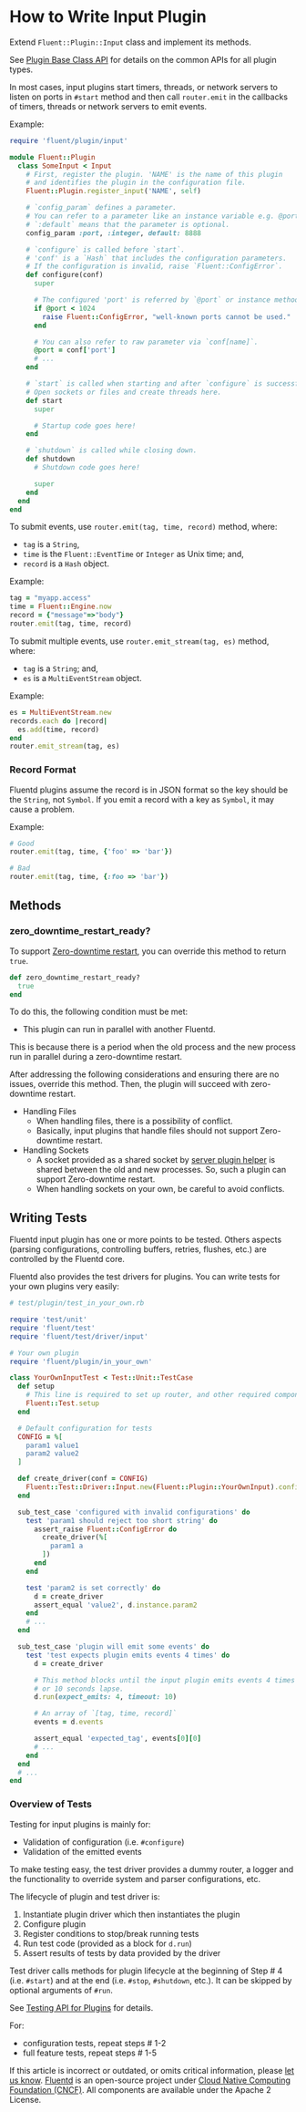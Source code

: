 # How to Write Input Plugin

Extend `Fluent::Plugin::Input` class and implement its methods.

See [Plugin Base Class API](api-plugin-base.md) for details on the common APIs for all plugin types.

In most cases, input plugins start timers, threads, or network servers to listen on ports in `#start` method and then call `router.emit` in the callbacks of timers, threads or network servers to emit events.

Example:

```ruby
require 'fluent/plugin/input'

module Fluent::Plugin
  class SomeInput < Input
    # First, register the plugin. 'NAME' is the name of this plugin
    # and identifies the plugin in the configuration file.
    Fluent::Plugin.register_input('NAME', self)

    # `config_param` defines a parameter.
    # You can refer to a parameter like an instance variable e.g. @port.
    # `:default` means that the parameter is optional.
    config_param :port, :integer, default: 8888

    # `configure` is called before `start`.
    # 'conf' is a `Hash` that includes the configuration parameters.
    # If the configuration is invalid, raise `Fluent::ConfigError`.
    def configure(conf)
      super

      # The configured 'port' is referred by `@port` or instance method `#port`.
      if @port < 1024
        raise Fluent::ConfigError, "well-known ports cannot be used."
      end

      # You can also refer to raw parameter via `conf[name]`.
      @port = conf['port']
      # ...
    end

    # `start` is called when starting and after `configure` is successfully completed.
    # Open sockets or files and create threads here.
    def start
      super

      # Startup code goes here!
    end

    # `shutdown` is called while closing down.
    def shutdown
      # Shutdown code goes here!

      super
    end
  end
end
```

To submit events, use `router.emit(tag, time, record)` method, where:

* `tag` is a `String`,
* `time` is the `Fluent::EventTime` or `Integer` as Unix time; and,
* `record` is a `Hash` object.

Example:

```ruby
tag = "myapp.access"
time = Fluent::Engine.now
record = {"message"=>"body"}
router.emit(tag, time, record)
```

To submit multiple events, use `router.emit_stream(tag, es)` method, where:

* `tag` is a `String`; and,
* `es` is a `MultiEventStream` object.

Example:

```ruby
es = MultiEventStream.new
records.each do |record|
  es.add(time, record)
end
router.emit_stream(tag, es)
```

### Record Format

Fluentd plugins assume the record is in JSON format so the key should be the `String`, not `Symbol`. If you emit a record with a key as `Symbol`, it may cause a problem.

Example:

```ruby
# Good
router.emit(tag, time, {'foo' => 'bar'})

# Bad
router.emit(tag, time, {:foo => 'bar'})
```

## Methods

### zero_downtime_restart_ready?

To support [Zero-downtime restart](../deployment/zero-downtime-restart.md), you can override this method to return `true`.

```ruby
def zero_downtime_restart_ready?
  true
end
```

To do this, the following condition must be met:

* This plugin can run in parallel with another Fluentd.

This is because there is a period when the old process and the new process run in parallel during a zero-downtime restart.

After addressing the following considerations and ensuring there are no issues, override this method.
Then, the plugin will succeed with zero-downtime restart.

* Handling Files
  * When handling files, there is a possibility of conflict.
  * Basically, input plugins that handle files should not support Zero-downtime restart.
* Handling Sockets
  * A socket provided as a shared socket by [server plugin helper](../plugin-helper-overview/api-plugin-helper-server.md) is shared between the old and new processes. So, such a plugin can support Zero-downtime restart.
  * When handling sockets on your own, be careful to avoid conflicts.

## Writing Tests

Fluentd input plugin has one or more points to be tested. Others aspects \(parsing configurations, controlling buffers, retries, flushes, etc.\) are controlled by the Fluentd core.

Fluentd also provides the test drivers for plugins. You can write tests for your own plugins very easily:

```ruby
# test/plugin/test_in_your_own.rb

require 'test/unit'
require 'fluent/test'
require 'fluent/test/driver/input'

# Your own plugin
require 'fluent/plugin/in_your_own'

class YourOwnInputTest < Test::Unit::TestCase
  def setup
    # This line is required to set up router, and other required components.
    Fluent::Test.setup
  end

  # Default configuration for tests
  CONFIG = %[
    param1 value1
    param2 value2
  ]

  def create_driver(conf = CONFIG)
    Fluent::Test::Driver::Input.new(Fluent::Plugin::YourOwnInput).configure(conf)
  end

  sub_test_case 'configured with invalid configurations' do
    test 'param1 should reject too short string' do
      assert_raise Fluent::ConfigError do
        create_driver(%[
          param1 a
        ])
      end
    end

    test 'param2 is set correctly' do
      d = create_driver
      assert_equal 'value2', d.instance.param2
    end
    # ...
  end

  sub_test_case 'plugin will emit some events' do
    test 'test expects plugin emits events 4 times' do
      d = create_driver

      # This method blocks until the input plugin emits events 4 times
      # or 10 seconds lapse.
      d.run(expect_emits: 4, timeout: 10)

      # An array of `[tag, time, record]`
      events = d.events

      assert_equal 'expected_tag', events[0][0]
      # ...
    end
  end
  # ...
end
```

### Overview of Tests

Testing for input plugins is mainly for:

* Validation of configuration \(i.e. `#configure`\)
* Validation of the emitted events

To make testing easy, the test driver provides a dummy router, a logger and the functionality to override system and parser configurations, etc.

The lifecycle of plugin and test driver is:

1. Instantiate plugin driver which then instantiates the plugin
2. Configure plugin
3. Register conditions to stop/break running tests
4. Run test code \(provided as a block for `d.run`\)
5. Assert results of tests by data provided by the driver

Test driver calls methods for plugin lifecycle at the beginning of Step \# 4 \(i.e. `#start`\) and at the end \(i.e. `#stop`, `#shutdown`, etc.\). It can be skipped by optional arguments of `#run`.

See [Testing API for Plugins](plugin-test-code.md) for details.

For:

* configuration tests, repeat steps \# 1-2
* full feature tests, repeat steps \# 1-5

If this article is incorrect or outdated, or omits critical information, please [let us know](https://github.com/fluent/fluentd-docs-gitbook/issues?state=open). [Fluentd](http://www.fluentd.org/) is an open-source project under [Cloud Native Computing Foundation \(CNCF\)](https://cncf.io/). All components are available under the Apache 2 License.

